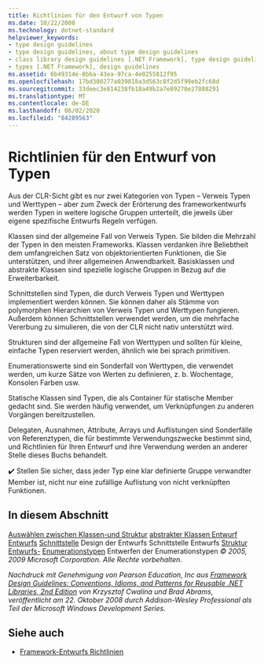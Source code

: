 ```yaml
---
title: Richtlinien für den Entwurf von Typen
ms.date: 10/22/2008
ms.technology: dotnet-standard
helpviewer_keywords:
- type design guidelines
- type design guidelines, about type design guidelines
- class library design guidelines [.NET Framework], type design guidelines
- types [.NET Framework], design guidelines
ms.assetid: 6b49314e-8bba-43ea-97ca-4e0255812f95
ms.openlocfilehash: 17bd300277a039818a3d563c8f2d5f99eb2fc68d
ms.sourcegitcommit: 33deec3e814238fb18a49b2a7e89278e27888291
ms.translationtype: MT
ms.contentlocale: de-DE
ms.lasthandoff: 06/02/2020
ms.locfileid: "84289563"
---
```

# <a name="type-design-guidelines"></a>Richtlinien für den Entwurf von Typen
Aus der CLR-Sicht gibt es nur zwei Kategorien von Typen – Verweis Typen und Werttypen – aber zum Zweck der Erörterung des frameworkentwurfs werden Typen in weitere logische Gruppen unterteilt, die jeweils über eigene spezifische Entwurfs Regeln verfügen.

 Klassen sind der allgemeine Fall von Verweis Typen. Sie bilden die Mehrzahl der Typen in den meisten Frameworks. Klassen verdanken ihre Beliebtheit dem umfangreichen Satz von objektorientierten Funktionen, die Sie unterstützen, und ihrer allgemeinen Anwendbarkeit. Basisklassen und abstrakte Klassen sind spezielle logische Gruppen in Bezug auf die Erweiterbarkeit.

 Schnittstellen sind Typen, die durch Verweis Typen und Werttypen implementiert werden können. Sie können daher als Stämme von polymorphen Hierarchien von Verweis Typen und Werttypen fungieren. Außerdem können Schnittstellen verwendet werden, um die mehrfache Vererbung zu simulieren, die von der CLR nicht nativ unterstützt wird.

 Strukturen sind der allgemeine Fall von Werttypen und sollten für kleine, einfache Typen reserviert werden, ähnlich wie bei sprach primitiven.

 Enumerationswerte sind ein Sonderfall von Werttypen, die verwendet werden, um kurze Sätze von Werten zu definieren, z. b. Wochentage, Konsolen Farben usw.

 Statische Klassen sind Typen, die als Container für statische Member gedacht sind. Sie werden häufig verwendet, um Verknüpfungen zu anderen Vorgängen bereitzustellen.

 Delegaten, Ausnahmen, Attribute, Arrays und Auflistungen sind Sonderfälle von Referenztypen, die für bestimmte Verwendungszwecke bestimmt sind, und Richtlinien für Ihren Entwurf und ihre Verwendung werden an anderer Stelle dieses Buchs behandelt.

 ✔️ Stellen Sie sicher, dass jeder Typ eine klar definierte Gruppe verwandter Member ist, nicht nur eine zufällige Auflistung von nicht verknüpften Funktionen.

## <a name="in-this-section"></a>In diesem Abschnitt
 [Auswählen zwischen Klassen-und Struktur](choosing-between-class-and-struct.md) [abstrakter Klassen Entwurf](abstract-class.md) [Entwurfs](static-class.md) [Schnittstelle](interface.md) Design der Entwurfs Schnittstelle Entwurfs [Struktur](struct.md) [Entwurfs-](enum.md) [Enumerationstypen](nested-types.md) Entwerfen der Enumerationstypen *© 2005, 2009 Microsoft Corporation. Alle Rechte vorbehalten.*

 *Nachdruck mit Genehmigung von Pearson Education, Inc aus [Framework Design Guidelines: Conventions, Idioms, and Patterns for Reusable .NET Libraries, 2nd Edition](https://www.informit.com/store/framework-design-guidelines-conventions-idioms-and-9780321545619) von Krzysztof Cwalina und Brad Abrams, veröffentlicht am 22. Oktober 2008 durch Addison-Wesley Professional als Teil der Microsoft Windows Development Series.*

## <a name="see-also"></a>Siehe auch

- [Framework-Entwurfs Richtlinien](index.md)
